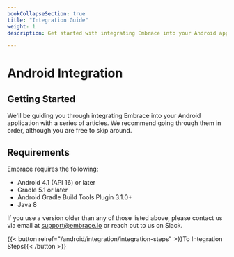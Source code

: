 ```yaml
---
bookCollapseSection: true
title: "Integration Guide"
weight: 1
description: Get started with integrating Embrace into your Android application

---
```

# Android Integration

## Getting Started

We'll be guiding you through integrating Embrace into your Android application
with a series of articles. We recommend going through them in order, although
you are free to skip around.

## Requirements

Embrace requires the following:

* Android 4.1 (API 16) or later
* Gradle 5.1 or later
* Android Gradle Build Tools Plugin 3.1.0+
* Java 8

If you use a version older than any of those listed above, please contact us via
email at [support@embrace.io](mailto:support@embrace.io) or reach out to us on Slack.

{{< button relref="/android/integration/integration-steps" >}}To Integration Steps{{< /button >}}